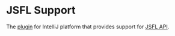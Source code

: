 JSFL Support
============

The <a target='_blank' href='http://plugins.jetbrains.com/plugin/7096'>plugin</a> for IntelliJ platform that provides support for <a target='_blank' href='http://help.adobe.com/en_US/flash/cs/extend/index.html'>JSFL API</a>.
